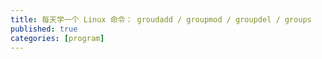 ```yaml
---
title: 每天学一个 Linux 命令： groudadd / groupmod / groupdel / groups
published: true
categories: [program]
---
```


